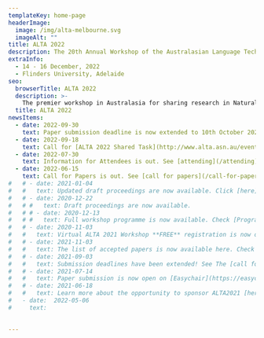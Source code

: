 ```yaml
---
templateKey: home-page
headerImage:
  image: /img/alta-melbourne.svg
  imageAlt: ""
title: ALTA 2022
description: The 20th Annual Workshop of the Australasian Language Technology Association
extraInfo: 
  - 14 - 16 December, 2022
  - Flinders University, Adelaide 
seo:
  browserTitle: ALTA 2022
  description: >-
    The premier workshop in Australasia for sharing research in Natural Language Processing and Computational Linguistics. Submissions from students, academics and industry researchers are welcome.
  title: ALTA 2022
newsItems:
  - date: 2022-09-30
    text: Paper submission deadline is now extended to 10th October 2022. See [call for papers](/call-for-papers) for details
  - date: 2022-09-18
    text: Call for [ALTA 2022 Shared Task](http://www.alta.asn.au/events/sharedtask2022/)
  - date: 2022-07-30
    text: Information for Attendees is out. See [attending](/attending) for details
  - date: 2022-06-15
    text: Call for Papers is out. See [call for papers](/call-for-papers) for details
#   # - date: 2021-01-04
#   #   text: Updated draft proceedings are now available. Click [here](/files/ALTA2020-proceedings-draft.pdf).
#   # - date: 2020-12-22
#   # #   text: Draft proceedings are now available. 
#   # # - date: 2020-12-13
#   # #   text: Full workshop programme is now available. Check [Programme](/programme).
#   # - date: 2020-11-03
#   #   text: Virtual ALTA 2021 Workshop **FREE** registration is now open. Check [Registration](/registration).
#   # - date: 2021-11-03
#   #   text: The list of accepted papers is now available here. Check [Papers](/papers).
#   # - date: 2021-09-03
#   #   text: Submission deadlines have been extended! See The [call for papers] (/call-for-papers) for details
#   # - date: 2021-07-14
#   #   text: Paper submission is now open on [Easychair](https://easychair.org/conferences/?conf=alta2021).
#   # - date: 2021-06-18
#   #   text: Learn more about the opportunity to sponsor ALTA2021 [here](/files/ALTA-Sponsorship-Document-2021.pdf)
#   - date:  2022-05-06
#     text:  

 
---
```

